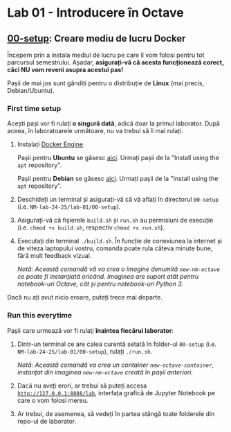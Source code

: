 # Lab 01 - Introducere în Octave

## [00-setup](./00-setup/): Creare mediu de lucru Docker

Începem prin a instala mediul de lucru pe care îl vom folosi pentru tot parcursul semestrului. Așadar, **asigurați-vă că acesta funcționează corect, căci NU vom reveni asupra acestui pas!**

Pașii de mai jos sunt gândiți pentru o distribuție de **Linux** (mai precis, Debian/Ubuntu).

### First time setup

Acești pași vor fi rulați **o singură dată**, adică doar la primul laborator. După aceea, în laboratoarele următoare, nu va trebui să îi mai rulați.

1. Instalați [Docker Engine](https://docs.docker.com/engine/install/).

   Pașii pentru **Ubuntu** se găsesc [aici](https://docs.docker.com/engine/install/ubuntu/#install-using-the-repository). Urmați pașii de la "Install using the `apt` repository".

   Pașii pentru **Debian** se găsesc [aici](https://docs.docker.com/engine/install/debian/#install-using-the-repository). Urmați pașii de la "Install using the `apt` repository".

2. Deschideți un terminal și asigurați-vă că vă aflați în directorul `00-setup` (i.e. `NM-lab-24-25/lab-01/00-setup`).

3. Asigurați-vă că fișierele `build.sh` și `run.sh` au permisiuni de execuție (i.e. `chmod +x build.sh`, respectiv `chmod +x run.sh`).

4. Executați din terminal `./build.sh`. În funcție de conexiunea la internet și de viteza laptopului vostru, comanda poate rula câteva minute bune, fără mult feedback vizual.

   _Notă: Această comandă vă va crea o imagine denumită `new-nm-octave` ce poate fi instanțiată oricând. Imaginea are suport atât pentru notebook-uri Octave, cât și pentru notebook-uri Python 3._

Dacă nu ați avut nicio eroare, puteți trece mai departe.

### Run this everytime

Pașii care urmează vor fi rulați **înaintea fiecărui laborator**:

1. Dintr-un terminal ce are calea curentă setată în folder-ul `00-setup` (i.e. `NM-lab-24-25/lab-01/00-setup`), rulați `./run.sh`.

   _Notă: Această comandă va crea un container `new-octave-container`, instanțat din imaginea `new-nm-octave` creată în pașii anteriori._

2. Dacă nu aveți erori, ar trebui să puteți accesa [`http://127.0.0.1:8888/lab`](http://127.0.0.1:8888/lab), interfața grafică de Jupyter Notebook pe care o vom folosi mereu.

3. Ar trebui, de asemenea, să vedeți în partea stângă toate folderele din repo-ul de laborator.

